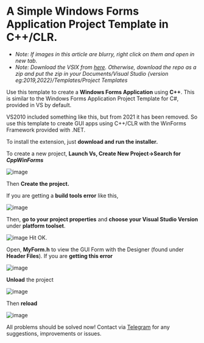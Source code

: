 # A Simple Windows Forms Application Project Template in C++/CLR.

-  _Note: If  images in this article are blurry, right click on them and open in new tab._
-  _Note: Download the VSIX from [here](https://marketplace.visualstudio.com/items?itemName=Sciber.cppwinformsproject). Otherwise, download the repo as a zip and put the zip in your Documents/Visual Studio {version eg:2019,2022}/Templates/Project Templates_

Use this template to create a **Windows Forms Application** using **C++**. This is similar to the Windows Forms Application Project Template for C#, provided in VS by default.

VS2010 included something like this, but from 2021 it has been removed. So use this template to create GUI apps using C++/CLR with the WinForms Framework provided with .NET.

To install the extension, just **download and run the installer.**

To create a new project, **Launch Vs, Create New Project->Search for _CppWinForms_**

![image](https://user-images.githubusercontent.com/39488765/145952375-552c5d1f-1ba4-49e3-8df0-83ef17565ce6.png)

Then **Create the project.**

If you are getting a **build tools error** like this,

![image](https://user-images.githubusercontent.com/39488765/145952399-2e979b63-c92a-4555-beed-c4afe6387813.png)

Then, **go to your project properties** and **choose your Visual Studio Version** under **platform toolset**.

![image](https://user-images.githubusercontent.com/39488765/145952406-36b0a63e-ff13-4d8e-bdef-e1de5b4f5998.png)
Hit OK.

Open, **MyForm.h** to view the GUI Form with the Designer (found under **Header Files**).
If you are **getting this error**

![image](https://user-images.githubusercontent.com/39488765/145952437-3ec41fe6-d0ba-42d6-83d3-9b3c0d6affa0.png)

**Unload** the project

![image](https://user-images.githubusercontent.com/39488765/145952457-6c471065-a819-4a22-87a6-b1d24987dcd7.png)

Then **reload**

![image](https://user-images.githubusercontent.com/39488765/145952473-082ff145-b09a-4ab0-88e9-2cc4c96435df.png)

All problems should be solved now! Contact via [Telegram](https://t.me/wearesciber) for any suggestions, improvements or issues.
